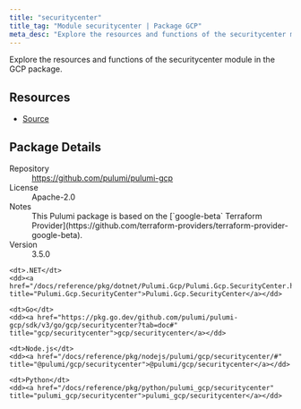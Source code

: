 ```yaml
---
title: "securitycenter"
title_tag: "Module securitycenter | Package GCP"
meta_desc: "Explore the resources and functions of the securitycenter module in the GCP package."
---
```


<!-- WARNING: this file was generated by Pulumi Docs Generator. -->
<!-- Do not edit by hand unless you're certain you know what you are doing! -->

Explore the resources and functions of the securitycenter module in the GCP package.

<h2 id="resources">Resources</h2>
<ul class="api">
    <li><a href="source" title="Source"><span class="symbol resource"></span>Source</a></li>
</ul>

<h2 id="package-details">Package Details</h2>
<dl class="package-details">
	<dt>Repository</dt>
	<dd><a href="https://github.com/pulumi/pulumi-gcp">https://github.com/pulumi/pulumi-gcp</a></dd>
	<dt>License</dt>
	<dd>Apache-2.0</dd>
	<dt>Notes</dt>
	<dd>This Pulumi package is based on the [`google-beta` Terraform Provider](https://github.com/terraform-providers/terraform-provider-google-beta).</dd>
	<dt>Version</dt>
	<dd>3.5.0</dd>
</dl>



<dl class="tabular">

    <dt>.NET</dt>
    <dd><a href="/docs/reference/pkg/dotnet/Pulumi.Gcp/Pulumi.Gcp.SecurityCenter.html" title="Pulumi.Gcp.SecurityCenter">Pulumi.Gcp.SecurityCenter</a></dd>

    <dt>Go</dt>
    <dd><a href="https://pkg.go.dev/github.com/pulumi/pulumi-gcp/sdk/v3/go/gcp/securitycenter?tab=doc#" title="gcp/securitycenter">gcp/securitycenter</a></dd>

    <dt>Node.js</dt>
    <dd><a href="/docs/reference/pkg/nodejs/pulumi/gcp/securitycenter/#" title="@pulumi/gcp/securitycenter">@pulumi/gcp/securitycenter</a></dd>

    <dt>Python</dt>
    <dd><a href="/docs/reference/pkg/python/pulumi_gcp/securitycenter" title="pulumi_gcp/securitycenter">pulumi_gcp/securitycenter</a></dd>

</dl>


